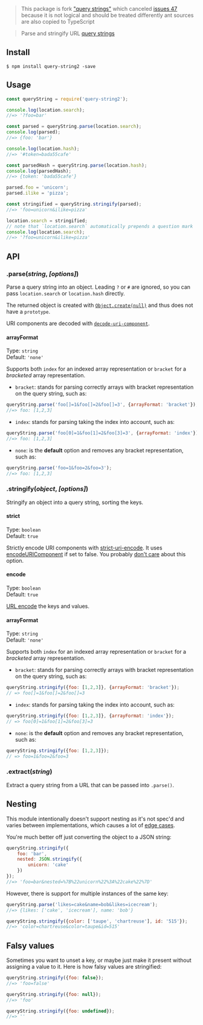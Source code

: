 > This package is fork ["query strings"](https://github.com/sindresorhus/query-string) 
> which canceled [issues 47](https://github.com/sindresorhus/query-string/issues/47) because 
> it is not logical and should be treated differently ant sources are also copied to TypeScript

> Parse and stringify URL [query strings](http://en.wikipedia.org/wiki/Query_string)

## Install

```
$ npm install query-string2 -save
```

## Usage

```js
const queryString = require('query-string2');

console.log(location.search);
//=> '?foo=bar'

const parsed = queryString.parse(location.search);
console.log(parsed);
//=> {foo: 'bar'}

console.log(location.hash);
//=> '#token=bada55cafe'

const parsedHash = queryString.parse(location.hash);
console.log(parsedHash);
//=> {token: 'bada55cafe'}

parsed.foo = 'unicorn';
parsed.ilike = 'pizza';

const stringified = queryString.stringify(parsed);
//=> 'foo=unicorn&ilike=pizza'

location.search = stringified;
// note that `location.search` automatically prepends a question mark
console.log(location.search);
//=> '?foo=unicorn&ilike=pizza'
```


## API

### .parse(*string*, *[options]*)

Parse a query string into an object. Leading `?` or `#` are ignored, so you can pass `location.search` or `location.hash` directly.

The returned object is created with [`Object.create(null)`](https://developer.mozilla.org/en-US/docs/Web/JavaScript/Reference/Global_Objects/Object/create) and thus does not have a `prototype`.

URI components are decoded with [`decode-uri-component`](https://github.com/SamVerschueren/decode-uri-component).

#### arrayFormat

Type: `string`<br>
Default: `'none'`

Supports both `index` for an indexed array representation or `bracket` for a *bracketed* array representation.

- `bracket`: stands for parsing correctly arrays with bracket representation on the query string, such as:

```js
queryString.parse('foo[]=1&foo[]=2&foo[]=3', {arrayFormat: 'bracket'});
//=> foo: [1,2,3]
```

- `index`: stands for parsing taking the index into account, such as:

```js
queryString.parse('foo[0]=1&foo[1]=2&foo[3]=3', {arrayFormat: 'index'});
//=> foo: [1,2,3]
```

- `none`: is the **default** option and removes any bracket representation, such as:

```js
queryString.parse('foo=1&foo=2&foo=3');
//=> foo: [1,2,3]
```

### .stringify(*object*, *[options]*)

Stringify an object into a query string, sorting the keys.

#### strict

Type: `boolean`<br>
Default: `true`

Strictly encode URI components with [strict-uri-encode](https://github.com/kevva/strict-uri-encode). It uses [encodeURIComponent](https://developer.mozilla.org/en/docs/Web/JavaScript/Reference/Global_Objects/encodeURIComponent)
if set to false. You probably [don't care](https://github.com/sindresorhus/query-string/issues/42) about this option.

#### encode

Type: `boolean`<br>
Default: `true`

[URL encode](https://developer.mozilla.org/en/docs/Web/JavaScript/Reference/Global_Objects/encodeURIComponent) the keys and values.

#### arrayFormat

Type: `string`<br>
Default: `'none'`

Supports both `index` for an indexed array representation or `bracket` for a *bracketed* array representation.

- `bracket`: stands for parsing correctly arrays with bracket representation on the query string, such as:

```js
queryString.stringify({foo: [1,2,3]}, {arrayFormat: 'bracket'});
// => foo[]=1&foo[]=2&foo[]=3
```

- `index`: stands for parsing taking the index into account, such as:

```js
queryString.stringify({foo: [1,2,3]}, {arrayFormat: 'index'});
// => foo[0]=1&foo[1]=2&foo[3]=3
```

- `none`: is the __default__ option and removes any bracket representation, such as:

```js
queryString.stringify({foo: [1,2,3]});
// => foo=1&foo=2&foo=3
```

### .extract(*string*)

Extract a query string from a URL that can be passed into `.parse()`.


## Nesting

This module intentionally doesn't support nesting as it's not spec'd and varies between implementations, which causes a lot of [edge cases](https://github.com/visionmedia/node-querystring/issues).

You're much better off just converting the object to a JSON string:

```js
queryString.stringify({
	foo: 'bar',
	nested: JSON.stringify({
		unicorn: 'cake'
	})
});
//=> 'foo=bar&nested=%7B%22unicorn%22%3A%22cake%22%7D'
```

However, there is support for multiple instances of the same key:

```js
queryString.parse('likes=cake&name=bob&likes=icecream');
//=> {likes: ['cake', 'icecream'], name: 'bob'}

queryString.stringify({color: ['taupe', 'chartreuse'], id: '515'});
//=> 'color=chartreuse&color=taupe&id=515'
```


## Falsy values

Sometimes you want to unset a key, or maybe just make it present without assigning a value to it. Here is how falsy values are stringified:

```js
queryString.stringify({foo: false});
//=> 'foo=false'

queryString.stringify({foo: null});
//=> 'foo'

queryString.stringify({foo: undefined});
//=> ''
```